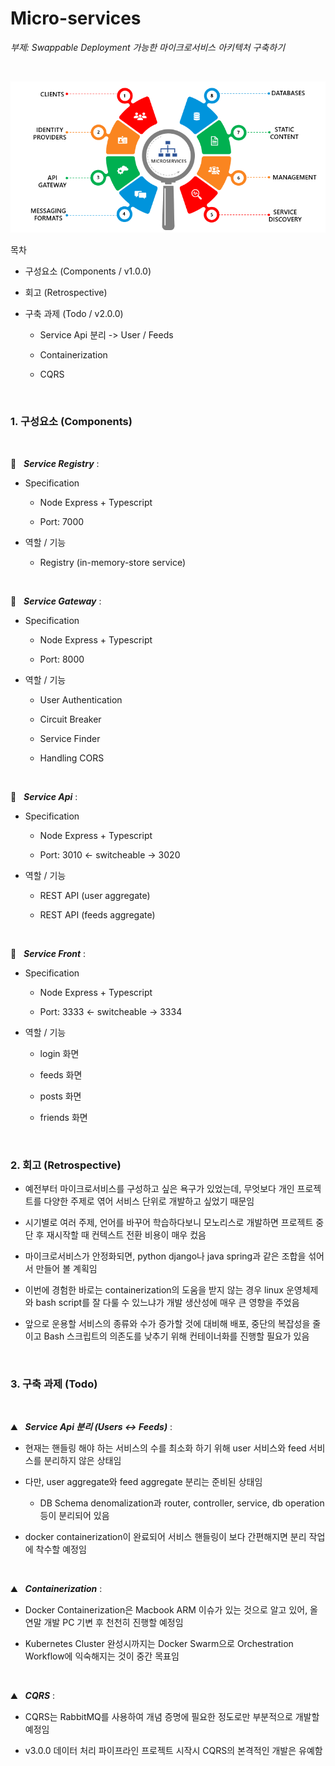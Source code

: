 # Micro-services

_부제: Swappable Deployment 가능한 마이크로서비스 아키텍처 구축하기_

<br/>

![microservice](./microservice.png)

목차 

* 구성요소 (Components / v1.0.0)

* 회고 (Retrospective)

* 구축 과제 (Todo / v2.0.0)

    * Service Api 분리 -> User / Feeds

    * Containerization

    * CQRS

<br/>

### 1. 구성요소 (Components)

<br/>

🚩 &nbsp; **_Service Registry_** :   

* Specification

    * Node Express + Typescript

    * Port: 7000

* 역할 / 기능

    * Registry (in-memory-store service)

<br/>

🚩 &nbsp; **_Service Gateway_** :   

* Specification

    * Node Express + Typescript

    * Port: 8000

* 역할 / 기능

    * User Authentication

    * Circuit Breaker

    * Service Finder

    * Handling CORS

<br/>

🚩 &nbsp; **_Service Api_** :   

* Specification

    * Node Express + Typescript

    * Port: 3010 <- switcheable -> 3020

* 역할 / 기능

    * REST API (user aggregate)

    * REST API (feeds aggregate)

<br/>

🚩 &nbsp; **_Service Front_** :   

* Specification

    * Node Express + Typescript

    * Port: 3333 <- switcheable -> 3334

* 역할 / 기능

    * login 화면

    * feeds 화면

    * posts 화면

    * friends 화면

<br/>

### 2. 회고 (Retrospective)

* 예전부터 마이크로서비스를 구성하고 싶은 욕구가 있었는데, 무엇보다 개인 프로젝트를 다양한 주제로 엮어 서비스 단위로 개발하고 싶었기 때문임 

* 시기별로 여러 주제, 언어를 바꾸어 학습하다보니 모노리스로 개발하면 프로젝트 중단 후 재시작할 때 컨텍스트 전환 비용이 매우 컸음

* 마이크로서비스가 안정화되면, python django나 java spring과 같은 조합을 섞어서 만들어 볼 계획임

* 이번에 경험한 바로는 containerization의 도움을 받지 않는 경우 linux 운영체제와 bash script를 잘 다룰 수 있느냐가 개발 생산성에 매우 큰 영향을 주었음

* 앞으로 운용할 서비스의 종류와 수가 증가할 것에 대비해  배포, 중단의 복잡성을 줄이고 Bash 스크립트의 의존도를 낮추기 위해 컨테이너화를 진행할 필요가 있음

<br/>

### 3. 구축 과제 (Todo)

<br/>

⛰ &nbsp; **_Service Api 분리 (Users <-> Feeds)_** :   

* 현재는 핸들링 해야 하는 서비스의 수를 최소화 하기 위해 user 서비스와 feed 서비스를 분리하지 않은 상태임

* 다만, user aggregate와 feed aggregate 분리는 준비된 상태임

    *  DB Schema denomalization과 router, controller, service, db operation 등이 분리되어 있음

* docker containerization이 완료되어 서비스 핸들링이 보다 간편해지면 분리 작업에 착수할 예정임

<br/>

⛰ &nbsp; **_Containerization_** :   

* Docker Containerization은 Macbook ARM 이슈가 있는 것으로 알고 있어, 올 연말 개발 PC 기변 후 천천히 진행할 예정임

* Kubernetes Cluster 완성시까지는 Docker Swarm으로 Orchestration Workflow에 익숙해지는 것이 중간 목표임

<br/>


⛰ &nbsp; **_CQRS_** :   

* CQRS는 RabbitMQ를 사용하여 개념 증명에 필요한 정도로만 부분적으로 개발할 예정임

* v3.0.0 데이터 처리 파이프라인 프로젝트 시작시 CQRS의 본격적인 개발은 유예함

<br/>

